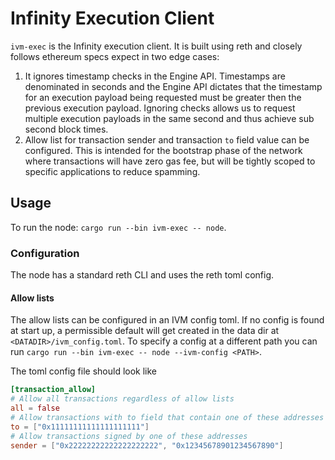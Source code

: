 # Infinity Execution Client

`ivm-exec` is the Infinity execution client. It is built using reth and closely follows ethereum specs expect in two edge cases:

1) It ignores timestamp checks in the Engine API. Timestamps are denominated in seconds and the Engine API dictates that the timestamp for an execution payload being requested must be greater then the previous execution payload. Ignoring checks allows us to request multiple execution payloads in the same second and thus achieve sub second block times.
2) Allow list for transaction sender and transaction `to` field value can be configured. This is intended for the bootstrap phase of the network where transactions will have zero gas fee, but will be tightly scoped to specific applications to reduce spamming.

## Usage

To run the node: `cargo run --bin ivm-exec -- node`.

### Configuration

The node has a standard reth CLI and uses the reth toml config.

#### Allow lists

The allow lists can be configured in an IVM config toml. If no config is found at start up, a permissible default will get created in the data dir at `<DATADIR>/ivm_config.toml`. To specify a config at a different path you can run `cargo run --bin ivm-exec -- node --ivm-config <PATH>`.

The toml config file should look like 

```toml
[transaction_allow]
# Allow all transactions regardless of allow lists
all = false
# Allow transactions with to field that contain one of these addresses
to = ["0x11111111111111111111"]
# Allow transactions signed by one of these addresses
sender = ["0x22222222222222222222", "0x12345678901234567890"]
```